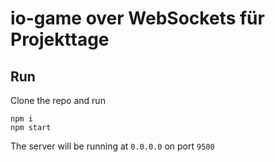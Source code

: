 # io-game over WebSockets für Projekttage

## Run

Clone the repo and run

```
npm i
npm start
```

The server will be running at `0.0.0.0` on port `9500`

